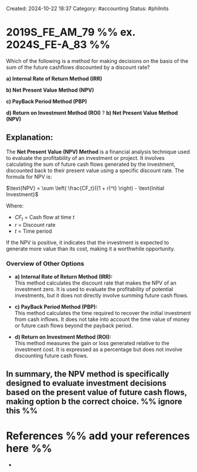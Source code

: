 Created: 2024-10-22 18:37
Category: #accounting 
Status: #philnits



# 2019S_FE_AM_79 %% ex. 2024S_FE-A_83 %%

Which of the following is a method for making decisions on the basis of the sum of the future cashflows discounted by a discount rate? 

**a) Internal Rate of Return Method (IRR)** 

**b) Net Present Value Method (NPV)** 

**c) PayBack Period Method (PBP)** 

**d) Return on Investment Method (ROI)**
?
**b) Net Present Value Method (NPV)** 
## **Explanation:**

The **Net Present Value (NPV) Method** is a financial analysis technique used to evaluate the profitability of an investment or project. It involves calculating the sum of future cash flows generated by the investment, discounted back to their present value using a specific discount rate. The formula for NPV is:

$\text{NPV} = \sum \left( \frac{CF_t}{(1 + r)^t} \right) - \text{Initial Investment}$

Where:

- $CF_t$​ = Cash flow at time $t$
- $r$ = Discount rate
- $t$ = Time period

If the NPV is positive, it indicates that the investment is expected to generate more value than its cost, making it a worthwhile opportunity.

### Overview of Other Options

- **a) Internal Rate of Return Method (IRR):**  
    This method calculates the discount rate that makes the NPV of an investment zero. It is used to evaluate the profitability of potential investments, but it does not directly involve summing future cash flows.
    
- **c) PayBack Period Method (PBP):**  
    This method calculates the time required to recover the initial investment from cash inflows. It does not take into account the time value of money or future cash flows beyond the payback period.
    
- **d) Return on Investment Method (ROI):**  
    This method measures the gain or loss generated relative to the investment cost. It is expressed as a percentage but does not involve discounting future cash flows.
    

In summary, the NPV method is specifically designed to evaluate investment decisions based on the present value of future cash flows, making option **b** the correct choice.
%% ignore this %%
---









# References %% add your references here %%
- 
